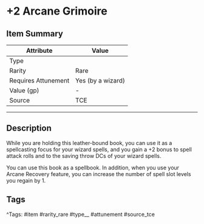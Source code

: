 # +2 Arcane Grimoire

## Item Summary

| Attribute            | Value                        |
|----------------------|------------------------------|
| Type                 |   |
| Rarity               | Rare             |
| Requires Attunement  | Yes (by a wizard)                |
| Value (gp)           | -    |
| Source               | TCE |

---

## Description

While you are holding this leather-bound book, you can use it as a spellcasting focus for your wizard spells, and you gain a +2 bonus to spell attack rolls and to the saving throw DCs of your wizard spells.

You can use this book as a spellbook. In addition, when you use your Arcane Recovery feature, you can increase the number of spell slot levels you regain by 1.

## Tags

^Tags: #item #rarity_rare #type__ #attunement #source_tce